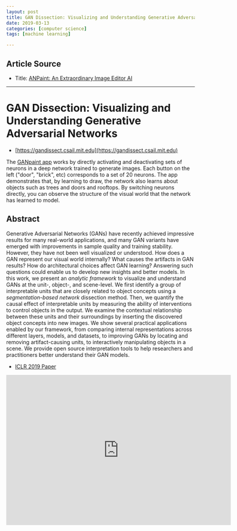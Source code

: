 ```yaml
---
layout: post
title: GAN Dissection: Visualizing and Understanding Generative Adversarial Networks
date: 2019-03-13
categories: [computer science]
tags: [machine learning]

---
```


## Article Source
* Title: [ANPaint: An Extraordinary Image Editor AI](https://www.youtube.com/watch?v=iM4PPGDQry0)

---

GAN Dissection: Visualizing and Understanding Generative Adversarial Networks
===
* [https://gandissect.csail.mit.edu](https://gandissect.csail.mit.edu)

The [GANpaint app](http://gandissect.res.ibm.com/ganpaint.html) works by directly activating and deactivating sets of neurons in a deep network trained to generate images. Each button on the left ("door", "brick", etc) corresponds to a set of 20 neurons. The app demonstrates that, by learning to draw, the network also learns about objects such as trees and doors and rooftops. By switching neurons directly, you can observe the structure of the visual world that the network has learned to model.


## Abstract

Generative Adversarial Networks (GANs) have recently achieved impressive results for many real-world applications, and many GAN variants have emerged with improvements in sample quality and training stability. However, they have not been well visualized or understood. How does a GAN represent our visual world internally? What causes the artifacts in GAN results? How do architectural choices affect GAN learning? Answering such questions could enable us to develop new insights and better models.
In this work, we present an *analytic framework* to visualize and understand GANs at the unit-, object-, and scene-level. We first identify a group of interpretable units that are closely related to object concepts using a *segmentation-based network* dissection method. Then, we quantify the causal effect of interpretable units by measuring the ability of interventions to control objects in the output. We examine the contextual relationship between these units and their surroundings by inserting the discovered object concepts into new images. We show several practical applications enabled by our framework, from comparing internal representations across different layers, models, and datasets, to improving GANs by locating and removing artifact-causing units, to interactively manipulating objects in a scene. We provide open source interpretation tools to help researchers and practitioners better understand their GAN models.

* [ICLR 2019 Paper](https://openreview.net/pdf?id=Hyg_X2C5FX)

<iframe width="600" height="400" src="https://www.youtube.com/embed/iM4PPGDQry0" frameborder="0" allow="accelerometer; autoplay; encrypted-media; gyroscope; picture-in-picture" allowfullscreen></iframe>